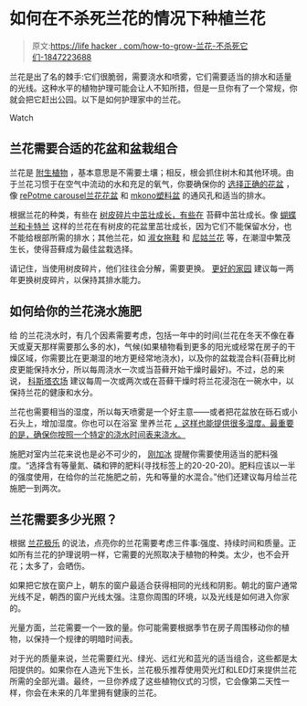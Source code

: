 # 如何在不杀死兰花的情况下种植兰花

> 原文:[https://life hacker . com/how-to-grow-兰花-不杀死它们-1847223688](https://lifehacker.com/how-to-grow-orchids-without-killing-them-1847223688)

兰花是出了名的棘手:它们很脆弱，需要浇水和喷雾，它们需要适当的排水和适量的光线。这种水平的植物护理可能会让人不知所措，但是一旦你有了一个常规，你就会把它赶出公园。以下是如何护理家中的兰花。

Watch

## 兰花需要合适的花盆和盆栽组合

兰花是 [附生植物](https://www.britannica.com/plant/epiphyte) ，基本意思是不需要土壤；相反，根会抓住树木和其他环境。由于兰花习惯于在空气中流动的水和充足的氧气，你要确保你的 [选择正确的花盆](https://www.trees.com/gardening-and-landscaping/best-orchid-pots) ，像 [rePotme carousel兰花花盆](https://www.repotme.com/products/blue-baby-carousel-pot?currency=USD&utm_medium=cpc&utm_source=google&utm_campaign=Google%20Shopping&gclid=Cj0KCQjw8vqGBhC_ARIsADMSd1B9SuDl8mvzOXf3suP3oMioHODGwdDsM3SMh2ou39y2l65T5FSI1bgaAguQEALw_wcB) 和 [mkono塑料盆](https://www.amazon.com/Plastic-Drainage-Decoration-Planters-Included/dp/B01NCJVAUA?asc_campaign=InlineText&asc_refurl=https://lifehacker.com/how-to-grow-orchids-without-killing-them-1847223688&asc_source=&tag=kinjalifehackerlink-20) 的通风孔和适当的排水。

根据兰花的种类，有些在 [树皮碎片中茁壮成长，有些在](https://www.bhg.com/gardening/houseplants/care/how-to-care-for-orchids/) 苔藓中茁壮成长。像 [蝴蝶兰和卡特兰](https://www.better-gro.com/orchid-blogs/whats-easier-to-grow-phalaenopsis-or-cattleyas) 这样的兰花在有树皮的花盆里茁壮成长，因为它们不能保留水分，也不能给根部所需的排水；其他兰花，如 [淑女拖鞋](https://www.fs.fed.us/wildflowers/beauty/cypripedium/index.shtml) 和 [尼姑兰花](https://davesgarden.com/guides/articles/view/4041) 等，在潮湿中繁茂生长，使得苔藓成为最佳盆栽选择。

请记住，当使用树皮碎片，他们往往会分解，需要更换。 [更好的家园](https://www.bhg.com/gardening/houseplants/care/how-to-care-for-orchids/) 建议每一两年更换树皮碎片，以保持其排水能力。

## 如何给你的兰花浇水施肥

给 的兰花浇水时，有几个因素需要考虑，包括一年中的时间(兰花在冬天不像在春天或夏天那样需要那么多的水)，气候(如果植物看到更多的阳光或经常在房子的干燥区域，你需要比在更潮湿的地方更经常地浇水)，以及你的盆栽混合料(苔藓比树皮更能保持水分，所以每周浇水一次或当苔藓开始干燥时最好)。不过，总的来说， [科斯塔农场](https://www.costafarms.com/get-growing/news/how-to-water-your-orchid) 建议每周一次或两次或在苔藓干燥时将兰花浸泡在一碗水中，以保持兰花的健康和水分。

兰花也需要相当的湿度，所以每天喷雾是一个好主意——或者把花盆放在砾石或小石头上，增加湿度。你也可以在浴室 里养兰花 [，这样也能提供很多湿度。最重要的是，确保你按照一个特定的浇水时间表来浇水。](https://lifehacker.com/these-high-humidity-plants-will-thrive-in-your-bathroom-1847153066)

施肥对室内兰花来说也是必不可少的， [刚加冰](https://www.justaddiceorchids.com/how-to-fertilize-orchids) 提醒你需要使用适当的肥料强度。“选择含有等量氮、磷和钾的肥料(寻找标签上的20-20-20)。肥料应该以一半的强度使用，在给你的兰花施肥之前，先和等量的水混合。”他们还建议每月给兰花施肥一到两次。

## 兰花需要多少光照？

根据 [兰花极乐](https://orchidbliss.com/light/) 的说法，点亮你的兰花需要考虑三件事:强度、持续时间和质量。正如所有兰花的护理说明一样，它需要的光照取决于植物的种类。太少，也不会开花；太多了，会晒伤。

如果把它放在窗户上，朝东的窗户最适合获得相同的光线和阴影。朝北的窗户通常光线不足，朝西的窗户光线太强。注意你周围的环境，以及光线是如何进入你家的。

光量方面，兰花需要一个一致的量。你可能需要根据季节在房子周围移动你的植物，以保持一个规律的明暗时间表。

对于光的质量来说，兰花需要红光、绿光、远红光和蓝光的适当组合，这些都是太阳提供的。如果你在人造光下生长，兰花极乐推荐使用荧光灯和LED灯来提供兰花所需的全部光谱。最终，一旦你养成了这些植物仪式的习惯，它会像第二天性一样，你会在未来的几年里拥有健康的兰花。